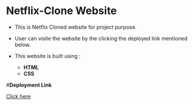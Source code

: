 # Netflix-Clone Website

- This is Netflix Cloned website for project purpose.
- User can visite the website by the clicking the deployed link mentioned below.
 
 
- This website is built using :
    -  **HTML**
    -  **CSS**

 #**Deployment Link**
 
[Click here](https://fastidious-madeleine-8c86e6.netlify.app/)


